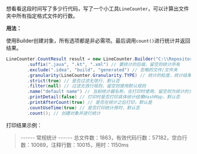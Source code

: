 想看看这段时间写了多少行代码，写了一个小工具`LineCounter`，可以计算出文件夹中所有指定格式文件的行数。

**用法：**

使用Builder创建对象，所有选项都是非必需项。最后调用`count()`进行统计并返回结果。
```java
LineCounter.CountResult result = new LineCounter.Builder("C:\\Repositories") // 可以有多个
        .suffix(".java", ".kt", ".xml") // 要统计的后缀，留空则统计所有
        .exclude(".idea", "build", "generated") // 忽略的文件/文件夹
        .granularity(LineCounter.Granularity.TYPE) // 统计的粒度，统计结果以文件/类型/总计为单位，默认TYPE
        .strict(true) // 是否过滤无效行，默认否
        .filter(null) // 过滤无效行规则，留空则使用默认规则
        .name("default name") // 当前统计器名称，在打印时使用，留空则为统计的文件夹路径
        .printDetail(false) // 打印时是否打印具体统计结果HashMap，默认否
        .printAfterCount(true) // 是否在统计之后打印，默认是
        .countUseTime(true) // 是否打印统计用时，默认否
        .count(); // 创建对象并进行统计
```
打印结果示例：
> ------ 常规统计 ------
> 总文件数：1863，有效代码行数：57182，空白行数：10069，注释行数：10015，用时：1150ms
